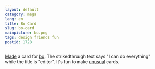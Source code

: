 ```yaml
---
layout: default
category: mega
lang: en
title: Bo Card
slug: bo-card
mainpicture: bo.png
tags: design friends fun 
postid: 1728
---
```



<a href="http://genn.org/#/works/bocard/">Made</a> a card for  <a href="http://deinde.livejournal.com/">bo</a>. The strikedthrough text says "I can do everything" while the title is "editor". It's fun to make <a href="http://genn.org/#/works/samsonov/">unusual</a> cards.
